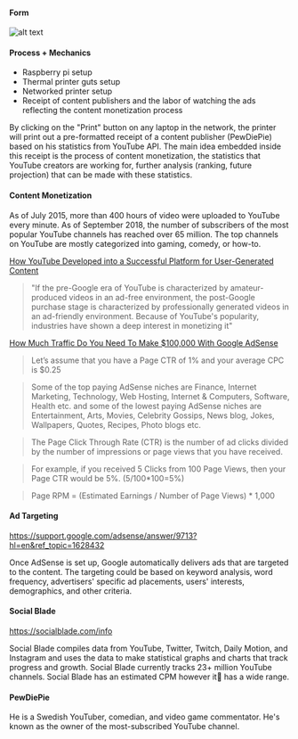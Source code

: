 #### Form
![alt text](Assets/IMG_1322.png "Networked printer")

#### Process + Mechanics
* Raspberry pi setup
* Thermal printer guts setup
* Networked printer setup
* Receipt of content publishers and the labor of watching the ads reflecting the content monetization process

By clicking on the "Print" button on any laptop in the network, the printer will print out a pre-formatted receipt of a content publisher (PewDiePie) based on his statistics from YouTube API. The main idea embedded inside this receipt is the process of content monetization, the statistics that YouTube creators are working for, further analysis (ranking, future projection) that can be made with these statistics.

#### Content Monetization
 As of July 2015, more than 400 hours of video were uploaded to YouTube every minute. As of September 2018, the number of subscribers of the most popular YouTube channels has reached over 65 million. The top channels on YouTube are mostly categorized into gaming, comedy, or how-to. 

[How YouTube Developed into a Successful Platform for User-Generated Content]( http://www.inquiriesjournal.com/articles/1477/how-youtube-developed-into-a-successful-platform-for-user-generated-content )

 >  "If the pre-Google era of YouTube is characterized by amateur-produced videos in an ad-free environment, the post-Google purchase stage is characterized by professionally generated videos in an ad-friendly environment. Because of YouTube's popularity, industries have shown a deep interest in monetizing it"

[How Much Traffic Do You Need To Make $100,000 With Google AdSense](https://www.minterest.com/how-much-traffic-do-you-need-to-make-money/)

> Let’s assume that you have a Page CTR of 1% and your average CPC is $0.25

> Some of the top paying AdSense niches are Finance, Internet Marketing, Technology, Web Hosting, Internet & Computers, Software, Health etc. and some of the lowest paying AdSense niches are Entertainment, Arts, Movies, Celebrity Gossips, News blog, Jokes, Wallpapers, Quotes, Recipes, Photo blogs etc.

> The Page Click Through Rate (CTR) is the number of ad clicks divided by the number of impressions or page views that you have received.

> For example, if you received 5 Clicks from 100 Page Views, then your Page CTR would be 5%. (5/100*100=5%)

> Page RPM = (Estimated Earnings / Number of Page Views) * 1,000

#### Ad Targeting
https://support.google.com/adsense/answer/9713?hl=en&ref_topic=1628432

Once AdSense is set up, Google automatically delivers ads that are targeted to the content. The targeting could be based on keyword analysis, word frequency, advertisers' specific ad placements, users' interests, demographics, and other criteria. 

#### Social Blade
https://socialblade.com/info

Social Blade compiles data from YouTube, Twitter, Twitch, Daily Motion, and Instagram and uses the data to make statistical graphs and charts that track progress and growth. Social Blade currently tracks 23+ million YouTube channels. Social Blade has an estimated CPM however it has a wide range. 

#### PewDiePie

He is a Swedish YouTuber, comedian, and video game commentator. He's known as the owner of the most-subscribed YouTube channel.